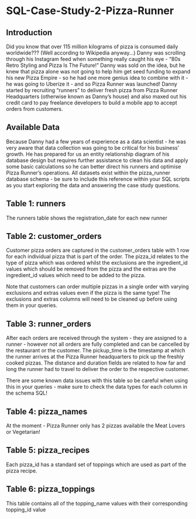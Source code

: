 # SQL-Case-Study-2-Pizza-Runner
## Introduction 
Did you know that over 115 million kilograms of pizza is consumed daily worldwide??? (Well according to Wikipedia anyway…) Danny was scrolling through his Instagram feed when something really caught his eye - “80s Retro Styling and Pizza Is The Future!”
Danny was sold on the idea, but he knew that pizza alone was not going to help him get seed funding to expand his new Pizza Empire - so he had one more genius idea to combine with it - he was going to Uberize it - and so Pizza Runner was launched!
Danny started by recruiting “runners” to deliver fresh pizza from Pizza Runner Headquarters (otherwise known as Danny’s house) and also maxed out his credit card to pay freelance developers to build a mobile app to accept orders from customers.
## Available Data
Because Danny had a few years of experience as a data scientist - he was very aware that data collection was going to be critical for his business’ growth.
He has prepared for us an entity relationship diagram of his database design but requires further assistance to clean his data and apply some basic calculations so he can better direct his runners and optimise Pizza Runner’s operations.
All datasets exist within the pizza_runner database schema - be sure to include this reference within your SQL scripts as you start exploring the data and answering the case study questions.
## Table 1: runners
The runners table shows the registration_date for each new runner
## Table 2: customer_orders
Customer pizza orders are captured in the customer_orders table with 1 row for each individual pizza that is part of the order.
The pizza_id relates to the type of pizza which was ordered whilst the exclusions are the ingredient_id values which should be removed from the pizza and the extras are the ingredient_id values which need to be added to the pizza.

Note that customers can order multiple pizzas in a single order with varying exclusions and extras values even if the pizza is the same type!
The exclusions and extras columns will need to be cleaned up before using them in your queries.
## Table 3: runner_orders
After each orders are received through the system - they are assigned to a runner - however not all orders are fully completed and can be cancelled by the restaurant or the customer.
The pickup_time is the timestamp at which the runner arrives at the Pizza Runner headquarters to pick up the freshly cooked pizzas. The distance and duration fields are related to how far and long the runner had to travel to deliver the order to the respective customer.

There are some known data issues with this table so be careful when using this in your queries - make sure to check the data types for each column in the schema SQL!
## Table 4: pizza_names
At the moment - Pizza Runner only has 2 pizzas available the Meat Lovers or Vegetarian!
## Table 5: pizza_recipes
Each pizza_id has a standard set of toppings which are used as part of the pizza recipe.
## Table 6: pizza_toppings
This table contains all of the topping_name values with their corresponding topping_id value
